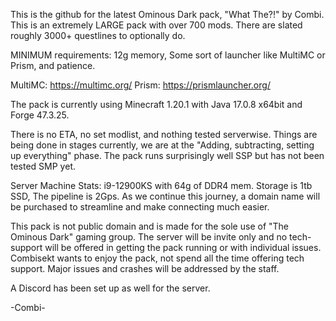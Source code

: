 This is the github for the latest Ominous Dark pack, "What The?!" by Combi.
This is an extremely LARGE pack with over 700 mods.
There are slated roughly 3000+ questlines to optionally do.

MINIMUM requirements: 12g memory, Some sort of launcher like MultiMC or Prism, and patience.

MultiMC: https://multimc.org/
Prism:   https://prismlauncher.org/

The pack is currently using Minecraft 1.20.1 with Java 17.0.8 x64bit and Forge 47.3.25.

There is no ETA, no set modlist, and nothing tested serverwise. Things are being done in stages
currently, we are at the "Adding, subtracting, setting up everything" phase. The pack runs 
surprisingly well SSP but has not been tested SMP yet.

Server Machine Stats: i9-12900KS with 64g of DDR4 mem. Storage is 1tb SSD, The pipeline is 2Gps.
As we continue this journey, a domain name will be purchased to streamline and make connecting
much easier.

This pack is not public domain and is made for the sole use of "The Ominous Dark" gaming group.
The server will be invite only and no tech-support will be offered in getting the pack running
or with individual issues. Combisekt wants to enjoy the pack, not spend all the time offering
tech support. Major issues and crashes will be addressed by the staff.

A Discord has been set up as well for the server.

-Combi-
